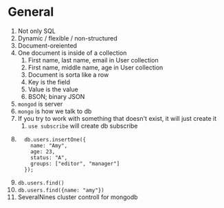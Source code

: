 # General
1. Not only SQL
2. Dynamic / flexible / non-structured
3. Document-oreiented
4. One document is inside of a collection
   1. First name, last name, email in User collection
   2. First name, middle name, age in User collection
   3. Document is sorta like a row
   4. Key is the field
   5. Value is the value
   6. BSON; binary JSON
5. `mongod` is server
6. `mongo` is how we talk to db
7. If you try to work with something that doesn't exist, it will just create it
   1. `use subscribe` will create db subscribe
8. ```
     db.users.insertOne({
       name: "Amy",
       age: 23,
       status: "A",
       groups: ["editor", "manager"]
     });
   ```
9. `db.users.find()`
10. `db.users.find({name: "amy"})`
11. SeveralNines cluster controll for mongodb